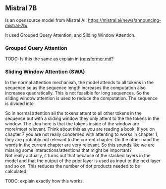 ## Mistral 7B
Is an opensource model from Mistral AI:
https://mistral.ai/news/announcing-mistral-7b/

It used Grouped Query Attention, and Sliding Window Attention.

### Grouped Query Attention
TODO: Is this the same as explain in [transformer.md](./transformer.md)?

### Sliding Window Attention (SWA)
In the normal attention mechanism, the model attends to all tokens in the
sequence so as the sequence length increases the computation also increases 
quadratically. This is not feasible for long sequences. So the sliding window
attention is used to reduce the computation. The sequence is divided into

So in normal attention all the tokens attent to all other tokens in the sequence
but with a sliding window they only attent to the the tokens in the window. The
idea here is that the tokens inside of the window are more/most relevant.
Think about this as you are reading a book, if you on chapter 7 you are not
really concerned with attenting to works in chapter 1, they are probably not
relevant to the current chapter. On the other hand the words in the current
chapter are very relevant.
So this sounds like we are missing some interactions/attentions that might be
important?  
Not really actually, it turns out that because of the stacked layers in the
model and that the output of the prior layer is used as input to the next layer
and so on. 
This reduces the number of dot products needed to be calculated.

TODO: explain exactly how this works.
